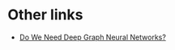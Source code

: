 # Other links
- <a href=https://towardsdatascience.com/do-we-need-deep-graph-neural-networks-be62d3ec5c59>Do We Need Deep Graph Neural Networks?</a>
